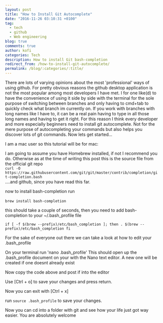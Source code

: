 ```yaml
---
layout: post
title: "How to Install Git Autocomplete"
date: "2016-11-26 03:10:31 +0100"
tag:
  - tech
  - github
  - Web engineering
blog: true
comments: true
author: kofi
categories: Tech
description: How to install Git bash-completion
redirect_from: /how-to-install-git-autocomplete/
permalink: /blog/:categories/:title/
---
```

There are lots of varying opinions about the most 'professional' ways of using github. For pretty obvious reasons the  github desktop application is not the most popular among most developers I have met. I for one like(d) to have the convenience of using it side by side with the terminal for the sole purpose of switching between branches and only having to cmd+tab to quickly check what branch im currently on. If you work with branches with long names like I have to, it can be a real pain having to type in all those long names and having to get it right. For this reason I think every developer and more especially beginners need to install git autocomplete. Not for the mere purpose of autocompleting your commands but also helps you discover lots of git commands. Now lets get started...

I am a mac user so this tutorial will be for mac:

I am going to assume you have Homebrew installed, if not I recommend you do.
Otherwise as at the time of writing this post this is the source file from the official git repo
<br>
`curl -O https://raw.githubusercontent.com/git/git/master/contrib/completion/git-completion.bash`
<br>
....and github, since you have read this far.

now to install bash-completion run
<br>
<br>
`brew install bash-completion`

this should take a couple of seconds, then you need to add bash-completion to your ~/.bash_profile file

`if [ -f $(brew --prefix)/etc/bash_completion ]; then
  . $(brew --prefix)/etc/bash_completion
fi`

For the sake of everyone out there we can take a look at how to edit your .bash_profile

On your terminal run
'nano .bash_profile'
This should open up the .bash_profile document on your with the Nano text editor. A new one will be created if one doesnt already exist

Now copy the code above and post if into the editor

Use [Ctrl + o] to save your changes and press return.

Now you can exit with [Ctrl + x]

run `source .bash_profile` to save your changes.

Now you can cd into a folder with git and see how your life just got way easier. You are absolutely welcome
